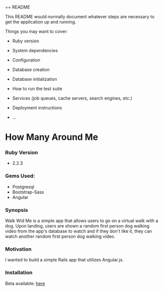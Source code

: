 == README

This README would normally document whatever steps are necessary to get the
application up and running.

Things you may want to cover:

* Ruby version

* System dependencies

* Configuration

* Database creation

* Database initialization

* How to run the test suite

* Services (job queues, cache servers, search engines, etc.)

* Deployment instructions

* ...


# How Many Around Me

### Ruby Version

- 2.2.3


### Gems Used:

- Postgresql
- Bootstrap-Sass
- Angular


### Synopsis

Walk Wid Me is a simple app that allows users to go on a virtual walk with a dog. Upon landing, users are shown a random first person dog walking video from the app's database to watch and if they don't like it, they can watch another random first person dog walking video.


### Motivation

I wanted to build a simple Rails app that utilizes Angular.js.


### Installation

Beta available: [here](http://walk-wid-me.herokuapp.com/)

